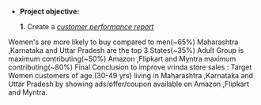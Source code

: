 - **Project objective:** 

    **1.** Create a _[customer performance report](https://github.com/parijat792/Vrinda_store_data_analysis/blob/main/vrinda%20store%20analysis.pdf)_ 

Women's are more likely to buy compared to men(~65%)
Maharashtra ,Karnataka and Uttar Pradesh are the top 3 States(~35%)
Adult Group is maximum contributing(~50%)
Amazon ,Flipkart and Myntra maximum contributing(~80%)
Final Conclusion to improve vrinda store sales :
Target Women customers of age (30-49 yrs) living in Maharashtra ,Karnataka and Uttar Pradesh by showing ads/offer/coupon available on Amazon ,Flipkart and Myntra.
